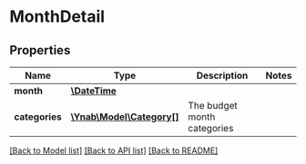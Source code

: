 # MonthDetail

## Properties
Name | Type | Description | Notes
------------ | ------------- | ------------- | -------------
**month** | [**\DateTime**](\DateTime.md) |  | 
**categories** | [**\Ynab\Model\Category[]**](Category.md) | The budget month categories | 

[[Back to Model list]](../README.md#documentation-for-models) [[Back to API list]](../README.md#documentation-for-api-endpoints) [[Back to README]](../README.md)


